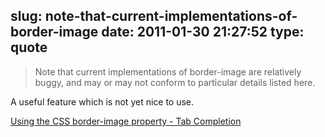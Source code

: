 slug: note-that-current-implementations-of-border-image
date: 2011-01-30 21:27:52
type: quote
---

> Note that current implementations of border-image are relatively buggy, and may or may not conform to particular details listed here.

A useful feature which is not yet nice to use.

 [Using the CSS border-image property - Tab Completion](http://www.xanthir.com/blog/b49y0)
